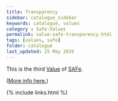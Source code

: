 ```yaml
---
title: Transparency
sidebar: catalogue_sidebar
keywords: catalogue, values
category : Safe-Values
permalink: value-safe-transparency.html
tags: [values, safe]
folder: catalogue
last_updated: 25 May 2019
---
```


This is the third [Value](values) of [SAFe](safe-archetype).

([More info here.](http://scaledagileframework.com/safe-core-values/))

{% include links.html %}
